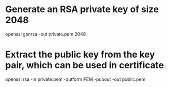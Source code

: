 # Generate an RSA private key of size 2048
openssl genrsa -out private.pem 2048

# Extract the public key from the key pair, which can be used in certificate
openssl rsa -in private.pem -outform PEM -pubout -out public.pem